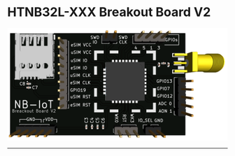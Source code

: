 # HTNB32L-XXX Breakout Board V2

<div align="center">
  <img src="htnb32l-xxx-breakoutboard.PNG">
</div>

<hr>